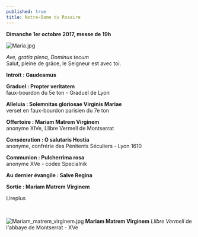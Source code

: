 ```yaml
---
published: true
title: Notre-Dame du Rosaire
---
```

**Dimanche 1er octobre 2017, messe de 19h**  

![Maria.jpg]({{site.baseurl}}/images/Maria.jpg)


*Ave, gratia plena, Dominus tecum*  
Salut, pleine de grâce, le Seigneur est avec toi.

**Introït : Gaudeamus**

**Graduel : Propter veritatem**  
faux-bourdon du 5e ton - Graduel de Lyon

**Alleluia : Solemnitas gloriosae Virginis Mariae**  
verset en faux-bourdon parisien du 7e ton

**Offertoire : Mariam Matrem Virginem**  
anonyme XIVe, Llibre Vermell de Montserrat

**Consécration : O salutaris Hostia**  
anonyme, confrérie des Pénitents Séculiers - Lyon 1610

**Communion : Pulcherrima rosa**  
anonyme XVe - codex Specialnik

**Au dernier évangile : Salve Regina**  

**Sortie : Mariam Matrem Virginem**

Lireplus

&nbsp;

![Mariam_matrem_virginem.jpg]({{site.baseurl}}/images/Mariam_matrem_virginem.jpg)
**Mariam Matrem Virginem** *Llibre Vermell* de l'abbaye de Montserrat - XVe
